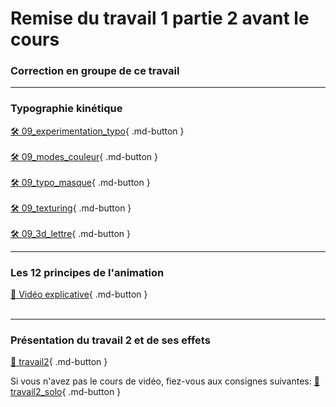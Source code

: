 # Remise du travail 1 partie 2 avant le cours     
### Correction en groupe de ce travail   

***  

### Typographie kinétique
[🛠️ 09_experimentation_typo](exercices_ae/09_experimentation_typo){ .md-button }   <br>
<br>
[🛠️ 09_modes_couleur](exercices_ae/09_modes_couleur){ .md-button }   <br>
<br>
[🛠️ 09_typo_masque](exercices_ae/09_typo_masque){ .md-button }   <br>
<br>
[🛠️ 09_texturing](exercices_ae/09_texturing){ .md-button }   <br>
<br>
[🛠️ 09_3d_lettre](exercices_ae/09_3d_lettre){ .md-button }   <br>

***  
### Les 12 principes de l'animation
[📁 Vidéo explicative]( https://vimeo.com/93206523){ .md-button }   <br>   
<vimeo src="93206523"></vimeo>

***  
### Présentation du travail 2 et de ses effets   
[💼 travail2](exercices_ae/travail2){ .md-button }   <br>   

Si vous n'avez pas le cours de vidéo, fiez-vous aux consignes suivantes: 
[💼 travail2_solo](exercices_ae/travail2_solo){ .md-button }   <br>   
